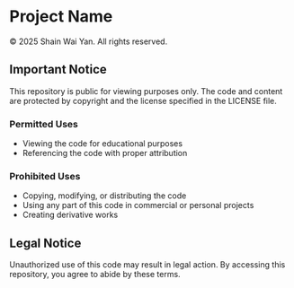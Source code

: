 # Project Name

© 2025 Shain Wai Yan. All rights reserved.

## Important Notice

This repository is public for viewing purposes only. The code and content are protected by copyright and the license specified in the LICENSE file.

### Permitted Uses
- Viewing the code for educational purposes
- Referencing the code with proper attribution

### Prohibited Uses
- Copying, modifying, or distributing the code
- Using any part of this code in commercial or personal projects
- Creating derivative works

## Legal Notice

Unauthorized use of this code may result in legal action. By accessing this repository, you agree to abide by these terms.
